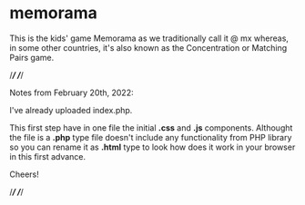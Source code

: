 # memorama
This is the kids' game Memorama as we traditionally call it @ mx whereas, in some other countries, it's also known as the Concentration or Matching Pairs game.

/*****************************************************/
/*****************************************************/

Notes from February 20th, 2022:

I've already uploaded index.php.

This first step have in one file the initial <b>.css</b> and <b>.js</b> components. Althought the file is a <b>.php</b> type file doesn't include any functionality from PHP library so you can rename it as <b>.html</b> type to look how does it work in your browser in this first advance. 
 
Cheers!

/*****************************************************/
/*****************************************************/
